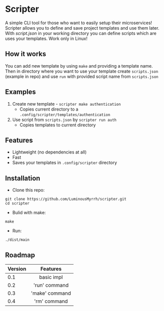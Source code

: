 # Scripter
A simple CLI tool for those who want to easily setup their microservices!
Scripter allows you to define and save project templates and use them later.
With *script.json* in your working directory you can define scripts which are uses your templates.
Work only in Linux!

## How it works
You can add new template by using `make` and providing a template name.
Then in directory where you want to use your template create `scripts.json` (example in repo)
and use `run` with provided script name from `scripts.json`

## Examples
1. Create new template - `scripter make authentication`
    - Copies current directory to a `.config/scripter/templates/authentication`
2. Use script from `scripts.json` by `scripter run auth`
    - Copies templates to current directory

## Features 
- Lightweight (no dependencies at all)
- Fast
- Saves your templates in `.config/scripter` directory

## Installation
- Clone this repo:
```
git clone https://github.com/LuminousMyrrh/scripter.git
cd scripter
```
- Bulid with make:
```
make
```
- Run:
```
./dist/main
```

## Roadmap
| Version   | Features     |
| --------- |:------------:|
|    0.1    | basic impl   |
|    0.2    | 'run' command|
|    0.3    | 'make' command|
|    0.4    | 'rm' command|
